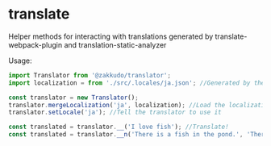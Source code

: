 # translate
Helper methods for interacting with translations generated by translate-webpack-plugin and translation-static-analyzer

Usage:

```js
import Translator from '@zakkudo/translator';
import localization = from './src/.locales/ja.json'; //Generated by the analyzer

const translator = new Translator();
translator.mergeLocalization('ja', localization); //Load the localization
translator.setLocale('ja'); //Tell the translator to use it

const translated = translator.__('I love fish'); //Translate!
const translated = translator.__n('There is a fish in the pond.', 'There are %d fish in the pond', 3); //Translate!
```

